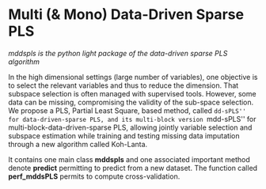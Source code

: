 # Multi (& Mono) Data-Driven Sparse PLS

_mddspls is the python light package of the data-driven sparse PLS algorithm_

In the high dimensional settings (large number of variables), one objective is to select the relevant variables and thus to reduce the dimension. That subspace selection is often managed with supervised tools. However, some data can be missing, compromising the validity of the sub-space selection. We propose a PLS, Partial Least Square, based method, called ``dd-sPLS'' for data-driven-sparse PLS, and its multi-block version ``mdd-sPLS'' for multi-block-data-driven-sparse PLS, allowing jointly variable selection and subspace estimation while training and testing missing data imputation through a new algorithm called Koh-Lanta.

It contains one main class **mddspls** and one associated important method denote **predict** permitting to predict from a new dataset. The function called **perf_mddsPLS** permits to compute cross-validation.